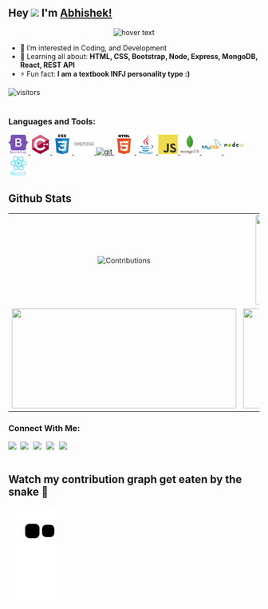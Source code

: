 

## Hey <img src="https://github.com/TheDudeThatCode/TheDudeThatCode/blob/master/Assets/Hi.gif" width="29px">  I'm [Abhishek!](https://akj1608.github.io)

<p align="center">
  <img src="https://user-images.githubusercontent.com/79482823/155892058-44d3173b-3abd-4202-81d2-26c959207c76.gif" width="400" title="hover text">
  
</p>




- 👀 I’m interested in Coding, and Development 
- 🌱 Learning all about: **HTML, CSS, Bootstrap, Node, Express, MongoDB, React, REST API**
- ⚡ Fun fact: **I am a textbook INFJ personality type :)**


![visitors](https://visitor-badge.laobi.icu/badge?page_id=akj1608.akj1608)
<br/>
<br/>
<h3 align="left">Languages and Tools:</h3>
<p align="left">  <a href="https://getbootstrap.com" target="_blank"> <img src="https://raw.githubusercontent.com/devicons/devicon/master/icons/bootstrap/bootstrap-plain-wordmark.svg" alt="bootstrap" width="40" height="40"/> </a> <a href="https://www.w3schools.com/cpp/" target="_blank"> <img src="https://raw.githubusercontent.com/devicons/devicon/master/icons/cplusplus/cplusplus-original.svg" alt="cplusplus" width="40" height="40"/> </a> <a href="https://www.w3schools.com/css/" target="_blank"> <img src="https://raw.githubusercontent.com/devicons/devicon/master/icons/css3/css3-original-wordmark.svg" alt="css3" width="40" height="40"/> </a> <a href="https://expressjs.com" target="_blank"> <img src="https://raw.githubusercontent.com/devicons/devicon/master/icons/express/express-original-wordmark.svg" alt="express" width="40" height="40"/> </a> <a href="https://git-scm.com/" target="_blank"> <img src="https://www.vectorlogo.zone/logos/git-scm/git-scm-icon.svg" alt="git" width="40" height="40"/> </a> <a href="https://www.w3.org/html/" target="_blank"> <img src="https://raw.githubusercontent.com/devicons/devicon/master/icons/html5/html5-original-wordmark.svg" alt="html5" width="40" height="40"/> </a> <a href="https://www.java.com" target="_blank"> <img src="https://raw.githubusercontent.com/devicons/devicon/master/icons/java/java-original.svg" alt="java" width="40" height="40"/> </a> <a href="https://developer.mozilla.org/en-US/docs/Web/JavaScript" target="_blank"> <img src="https://raw.githubusercontent.com/devicons/devicon/master/icons/javascript/javascript-original.svg" alt="javascript" width="40" height="40"/> </a> <a href="https://www.mongodb.com/" target="_blank"> <img src="https://raw.githubusercontent.com/devicons/devicon/master/icons/mongodb/mongodb-original-wordmark.svg" alt="mongodb" width="40" height="40"/> </a> <a href="https://www.mysql.com/" target="_blank"> <img src="https://raw.githubusercontent.com/devicons/devicon/master/icons/mysql/mysql-original-wordmark.svg" alt="mysql" width="40" height="40"/> </a> <a href="https://nodejs.org" target="_blank"> <img src="https://raw.githubusercontent.com/devicons/devicon/master/icons/nodejs/nodejs-original-wordmark.svg" alt="nodejs" width="40" height="40"/> </a> <a href="https://reactjs.org/" target="_blank"> <img src="https://raw.githubusercontent.com/devicons/devicon/master/icons/react/react-original-wordmark.svg" alt="react" width="40" height="40"/> </a> </p>







## Github Stats

<table align="center">
  <tr>
    <td align="center">
      <img alt="Contributions" src="https://github-readme-stats.vercel.app/api?username=akj1608&show_icons=true&theme=vision-friendly-dark&hide_border=true" width="450px" height="200px" >
    </td>
    <td align="center">
        <img src ="https://github-readme-streak-stats.herokuapp.com?user=akj1608&theme=vision-friendly-dark&hide_border=true" width="400px" height="180px">
    </td>
  </tr>
    <tr>
    <td align="center">
        <img src ="https://github-readme-stats.vercel.app/api/top-langs/?username=akj1608&layout=compact&hide_border=true&theme=vision-friendly-dark&langs_count=10&hide=jupyter%20notebook,tex,php" width="450px" height="200px">
    </td>
      <td>
        <img src="https://activity-graph.herokuapp.com/graph?username=akj1608&bg_color=000000&line=ffb812&area=true&color=8135fc&hide_border=true&hide_title=true" width="450px" height="200px">
      </td>
  </tr>
</table>

<h3 align="left">Connect With Me:</h3>

<a href="https://www.linkedin.com/in/kumar-abhishek-jha/">
  <img align="left" width="24px" src="https://cdn.jsdelivr.net/npm/simple-icons@v3/icons/linkedin.svg"  />
</a>
<a href="https://twitter.com/I_am_akj1608">
  <img align="left" width="26px" src="https://cdn.jsdelivr.net/npm/simple-icons@v3/icons/twitter.svg" />
</a>
<a href="mailto:akj1608@gmail.com">
  <img align="left" width="26px" src="https://cdn.jsdelivr.net/npm/simple-icons@v3/icons/gmail.svg" />
</a>

<a href="https://dev.to/akj1608">
  <img align="left" width="26px" src="https://cdn1.iconfinder.com/data/icons/logos-and-brands-3/512/84_Dev_logo_logos-512.png" />
</a>
<a href="https://www.instagram.com/kumar_abhishek_jha//">
  <img align="left" width="26px" src="https://cdn.jsdelivr.net/npm/simple-icons@v3/icons/instagram.svg" />
</a>

<br />
<br />

## Watch my contribution graph get eaten by the snake 🐍
![snake gif](https://github.com/akj1608/akj1608/blob/output/github-contribution-grid-snake.svg)


